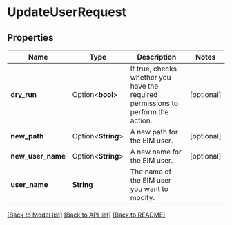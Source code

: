 # UpdateUserRequest

## Properties

Name | Type | Description | Notes
------------ | ------------- | ------------- | -------------
**dry_run** | Option<**bool**> | If true, checks whether you have the required permissions to perform the action. | [optional]
**new_path** | Option<**String**> | A new path for the EIM user. | [optional]
**new_user_name** | Option<**String**> | A new name for the EIM user. | [optional]
**user_name** | **String** | The name of the EIM user you want to modify. | 

[[Back to Model list]](../README.md#documentation-for-models) [[Back to API list]](../README.md#documentation-for-api-endpoints) [[Back to README]](../README.md)


